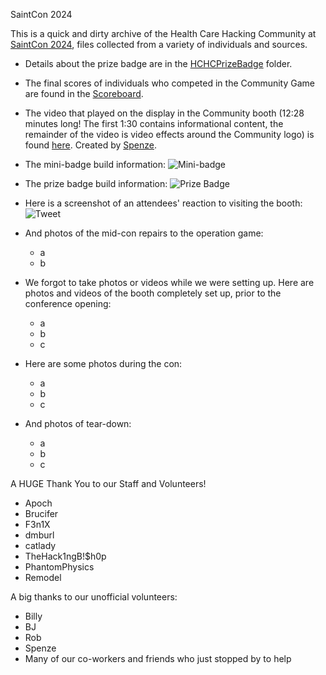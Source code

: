 SaintCon 2024

This is a quick and dirty archive of the Health Care Hacking Community at [SaintCon 2024](https://discord.gg/saintcon), files collected from a variety of individuals and sources.

- Details about the prize badge are in the [HCHCPrizeBadge](HCHCPrizeBadge) folder.

- The final scores of individuals who competed in the Community Game are found in the [Scoreboard](Scoreboard.md).

- The video that played on the display in the Community booth (12:28 minutes long! The first 1:30 contains informational content, the remainder of the video is video effects around the Community logo) is found [here](https://drive.google.com/file/d/16lCR65fBbzA4Dzpku5kPhey_Xz0Jp-Be/view?usp=drive_link). Created by [Spenze](https://spencerjamesproductions.com/).

- The mini-badge build information: ![Mini-badge](https://drive.google.com/uc?id=1ATFBJlPe2GoRbJnTWT3q0V5KnO0iFPcM)
- The prize badge build information: ![Prize Badge](https://drive.google.com/uc?id=1pjYImAD9bnm5rPrVIuyTXGip4ZBo-Cw-)
- Here is a screenshot of an attendees' reaction to visiting the booth: ![Tweet](https://drive.google.com/uc?id=17EtfWekjcf--SIVvZkXYMlC6Q1ewD-LZ)

- And photos of the mid-con repairs to the operation game:
  - a
  - b

- We forgot to take photos or videos while we were setting up. Here are photos and videos of the booth completely set up, prior to the conference opening:
  - a
  - b
  - c

- Here are some photos during the con:
  - a
  - b
  - c
    
- And photos of tear-down:
  - a
  - b
  - c

A HUGE Thank You to our Staff and Volunteers!
- Apoch
- Brucifer
- F3n1X
- dmburl
- catlady
- TheHack1ngB!$h0p
- PhantomPhysics
- Remodel

A big thanks to our unofficial volunteers:
- Billy
- BJ
- Rob
- Spenze
- Many of our co-workers and friends who just stopped by to help
